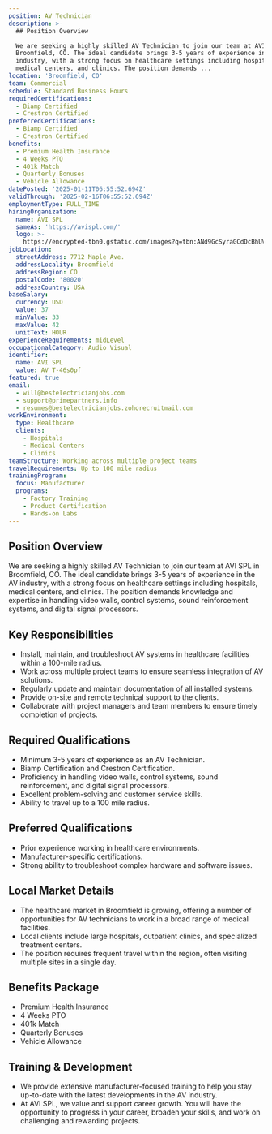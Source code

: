 ```yaml
---
position: AV Technician
description: >-
  ## Position Overview

  We are seeking a highly skilled AV Technician to join our team at AVI SPL in
  Broomfield, CO. The ideal candidate brings 3-5 years of experience in the AV
  industry, with a strong focus on healthcare settings including hospitals,
  medical centers, and clinics. The position demands ...
location: 'Broomfield, CO'
team: Commercial
schedule: Standard Business Hours
requiredCertifications:
  - Biamp Certified
  - Crestron Certified
preferredCertifications:
  - Biamp Certified
  - Crestron Certified
benefits:
  - Premium Health Insurance
  - 4 Weeks PTO
  - 401k Match
  - Quarterly Bonuses
  - Vehicle Allowance
datePosted: '2025-01-11T06:55:52.694Z'
validThrough: '2025-02-16T06:55:52.694Z'
employmentType: FULL_TIME
hiringOrganization:
  name: AVI SPL
  sameAs: 'https://avispl.com/'
  logo: >-
    https://encrypted-tbn0.gstatic.com/images?q=tbn:ANd9GcSyraGCdDcBhUVCLjb9MI2McsVysMD7wjYlIQ&s
jobLocation:
  streetAddress: 7712 Maple Ave.
  addressLocality: Broomfield
  addressRegion: CO
  postalCode: '80020'
  addressCountry: USA
baseSalary:
  currency: USD
  value: 37
  minValue: 33
  maxValue: 42
  unitText: HOUR
experienceRequirements: midLevel
occupationalCategory: Audio Visual
identifier:
  name: AVI SPL
  value: AV T-46s0pf
featured: true
email:
  - will@bestelectricianjobs.com
  - support@primepartners.info
  - resumes@bestelectricianjobs.zohorecruitmail.com
workEnvironment:
  type: Healthcare
  clients:
    - Hospitals
    - Medical Centers
    - Clinics
teamStructure: Working across multiple project teams
travelRequirements: Up to 100 mile radius
trainingProgram:
  focus: Manufacturer
  programs:
    - Factory Training
    - Product Certification
    - Hands-on Labs
---
```




## Position Overview
We are seeking a highly skilled AV Technician to join our team at AVI SPL in Broomfield, CO. The ideal candidate brings 3-5 years of experience in the AV industry, with a strong focus on healthcare settings including hospitals, medical centers, and clinics. The position demands knowledge and expertise in handling video walls, control systems, sound reinforcement systems, and digital signal processors.

## Key Responsibilities
- Install, maintain, and troubleshoot AV systems in healthcare facilities within a 100-mile radius.
- Work across multiple project teams to ensure seamless integration of AV solutions.
- Regularly update and maintain documentation of all installed systems.
- Provide on-site and remote technical support to the clients.
- Collaborate with project managers and team members to ensure timely completion of projects.

## Required Qualifications
- Minimum 3-5 years of experience as an AV Technician.
- Biamp Certification and Crestron Certification.
- Proficiency in handling video walls, control systems, sound reinforcement, and digital signal processors.
- Excellent problem-solving and customer service skills.
- Ability to travel up to a 100 mile radius.

## Preferred Qualifications
- Prior experience working in healthcare environments.
- Manufacturer-specific certifications.
- Strong ability to troubleshoot complex hardware and software issues.

## Local Market Details
- The healthcare market in Broomfield is growing, offering a number of opportunities for AV technicians to work in a broad range of medical facilities.
- Local clients include large hospitals, outpatient clinics, and specialized treatment centers.
- The position requires frequent travel within the region, often visiting multiple sites in a single day.

## Benefits Package
- Premium Health Insurance
- 4 Weeks PTO
- 401k Match
- Quarterly Bonuses
- Vehicle Allowance

## Training & Development
- We provide extensive manufacturer-focused training to help you stay up-to-date with the latest developments in the AV industry.
- At AVI SPL, we value and support career growth. You will have the opportunity to progress in your career, broaden your skills, and work on challenging and rewarding projects.
